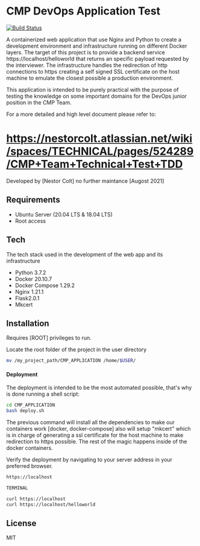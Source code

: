 # CMP DevOps Application Test

[![Build Status](https://travis-ci.org/joemccann/dillinger.svg?branch=master)](https://travis-ci.org/joemccann/dillinger)

A containerized web application that use Nginx and Python to create a development environment and infrastructure running on different Docker layers.
The target of this project is to provide a backend service https://localhost/helloworld that returns an specific payload requested by the interviewer.
The infrastructure handles the redirection of http connections to https creating a self signed SSL certificate on the host machine to emulate the closest possible a production environment.

This application is intended to be purely practical with the purpose of testing the knowledge on some important 
domains for the DevOps junior position in the CMP Team.

For a more detailed and high level document please refer to:
# https://nestorcolt.atlassian.net/wiki/spaces/TECHNICAL/pages/524289/CMP+Team+Technical+Test+TDD

Developed by [Nestor Colt] no further maintance [Augost 2021]

## Requirements
- Ubuntu Server (20.04 LTS & 18.04 LTS)
- Root access


## Tech

The tech stack used in the development of the web app and its infrastructure

- Python 3.7.2
- Docker 20.10.7
- Docker Compose 1.29.2
- Nginx 1.21.1
- Flask2.0.1
- Mkcert


## Installation

Requires [ROOT] privileges to run.

Locate the root folder of the project in the user directory

```sh
mv /my_project_path/CMP_APPLICATION /home/$USER/
```

#### Deployment

The deployment is intended to be the most automated possible, that's why is done running a shell script:

```sh
cd CMP_APPLICATION
bash deploy.sh
```

The previous command will install all the dependencies to make our containers work [docker, docker-compose] also will setup "mkcert" which is in charge of generating a ssl certificate for the host machine to make redirection to https possible. The rest of the magic happens inside of the docker containers.

Verify the deployment by navigating to your server address in
your preferred browser.

`````sh
https://localhost

TERMINAL

curl https://localhost
curl https://localhost/helloworld
`````

## License

MIT

